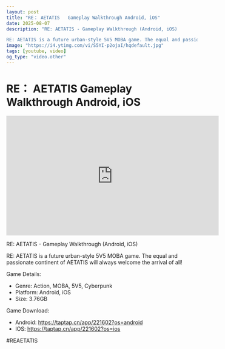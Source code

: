 ```yaml
---
layout: post
title: "RE： AETATIS   Gameplay Walkthrough Android, iOS"
date: 2025-08-07
description: "RE: AETATIS - Gameplay Walkthrough (Android, iOS)

RE: AETATIS is a future urban-style 5V5 MOBA game. The equal and passionate continent of AETATIS will..."
image: "https://i4.ytimg.com/vi/S5YI-p2ojaI/hqdefault.jpg"
tags: [youtube, video]
og_type: "video.other"
---
```


<script type="application/ld+json">
{
  "@context": "http://schema.org",
  "@type": "VideoObject",
  "name": "RE\uff1a AETATIS   Gameplay Walkthrough Android, iOS",
  "description": "RE: AETATIS - Gameplay Walkthrough (Android, iOS)\n\nRE: AETATIS is a future urban-style 5V5 MOBA game. The equal and passionate continent of AETATIS will always welcome the arrival of all!\n\nGame Details:\n\n- Genre: Action, MOBA, 5V5, Cyberpunk\n- Platform: Android, iOS\n- Size: 3.76GB\n\nGame Download:\n\n- Android: https://taptap.cn/app/221602?os=android\n- IOS: https://taptap.cn/app/221602?os=ios\n\n#REAETATIS",
  "thumbnailUrl": "https://i4.ytimg.com/vi/S5YI-p2ojaI/hqdefault.jpg",
  "uploadDate": "2025-08-07T02:28:35",
  "embedUrl": "https://www.youtube.com/embed/S5YI-p2ojaI",
  "publisher": {
    "@type": "Person",
    "name": "Celo Zaga"
  },
  "mainEntityOfPage": {
    "@type": "WebPage",
    "@id": "https://celozaga.github.io/2025/08/07/re\uff1a-aetatis---gameplay-walkthrough-android,-ios-S5YI-p2ojaI.html"
  },
  "duration": "PT0M0S"
}
</script>

<script type="application/ld+json">
{
  "@context": "http://schema.org",
  "@type": "BlogPosting",
  "headline": "RE\uff1a AETATIS   Gameplay Walkthrough Android, iOS",
  "image": "https://i4.ytimg.com/vi/S5YI-p2ojaI/hqdefault.jpg",
  "publisher": {
    "@type": "Person",
    "name": "Celo Zaga"
  },
  "url": "https://celozaga.github.io/2025/08/07/re\uff1a-aetatis---gameplay-walkthrough-android,-ios-S5YI-p2ojaI.html",
  "datePublished": "2025-08-07T02:28:35",
  "dateCreated": "2025-08-07T02:28:35",
  "dateModified": "2025-08-07T02:28:35",
  "description": "RE: AETATIS - Gameplay Walkthrough (Android, iOS)\n\nRE: AETATIS is a future urban-style 5V5 MOBA game. The equal and passionate continent of AETATIS will...",
  "author": {
    "@type": "Person",
    "name": "Celo Zaga"
  },
  "mainEntityOfPage": {
    "@type": "WebPage",
    "@id": "https://celozaga.github.io/2025/08/07/re\uff1a-aetatis---gameplay-walkthrough-android,-ios-S5YI-p2ojaI.html"
  }
}
</script>

<h1 class="youtube-post-title">RE： AETATIS   Gameplay Walkthrough Android, iOS</h1>

<iframe width="560" height="315" src="https://www.youtube.com/embed/S5YI-p2ojaI" class="youtube-post-embed" frameborder="0" allowfullscreen></iframe>

<p class="youtube-post-description">RE: AETATIS - Gameplay Walkthrough (Android, iOS)

RE: AETATIS is a future urban-style 5V5 MOBA game. The equal and passionate continent of AETATIS will always welcome the arrival of all!

Game Details:

- Genre: Action, MOBA, 5V5, Cyberpunk
- Platform: Android, iOS
- Size: 3.76GB

Game Download:

- Android: https://taptap.cn/app/221602?os=android
- IOS: https://taptap.cn/app/221602?os=ios

#REAETATIS</p>
